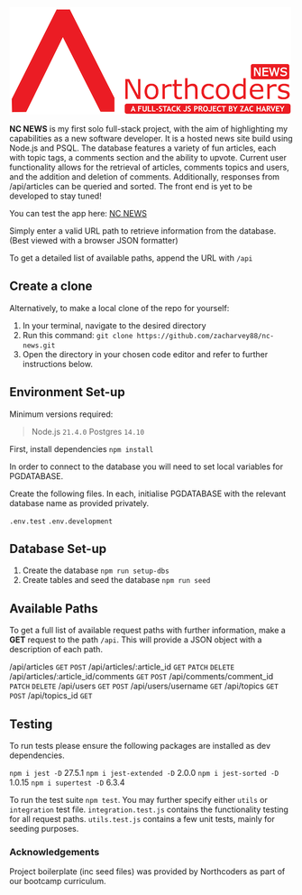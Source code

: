 ![NC News](/assets/images/nc-news-project.png)

**NC NEWS** is my first solo full-stack project, with the aim of highlighting my capabilities as a new software developer. It is a hosted news site build using Node.js and PSQL. The database features a variety of fun articles, each with topic tags, a comments section and the ability to upvote. Current user functionality allows for the retrieval of articles, comments topics and users, and the addition and deletion of comments. Additionally, responses from /api/articles can be queried and sorted. The front end is yet to be developed to stay tuned!

You can test the app here: [NC NEWS](https://nc-news-ngma.onrender.com)

Simply enter a valid URL path to retrieve information from the database. (Best viewed with a browser JSON formatter)

To get a detailed list of available paths, append the URL with `/api`

## Create a clone

Alternatively, to make a local clone of the repo for yourself:
1. In your terminal, navigate to the desired directory
2. Run this command: `git clone https://github.com/zacharvey88/nc-news.git` 
3. Open the directory in your chosen code editor and refer to further instructions below.


## Environment Set-up

Minimum versions required:
> Node.js `21.4.0`
> Postgres `14.10`

First, install dependencies `npm install`

In order to connect to the database you will need to set local variables for PGDATABASE. 

Create the following files. In each, initialise PGDATABASE with the relevant database name as provided privately.

`.env.test`
`.env.development`


## Database Set-up

1. Create the database `npm run setup-dbs`
2. Create tables and seed the database `npm run seed`


## Available Paths

To get a full list of available request paths with further information, make a **GET** request to the path `/api`. This will provide a JSON object with a description of each path.

/api/articles `GET` `POST`
/api/articles/:article_id `GET` `PATCH` `DELETE`
/api/articles/:article_id/comments `GET` `POST`
/api/comments/comment_id `PATCH` `DELETE`
/api/users `GET` `POST`
/api/users/username `GET`
/api/topics `GET` `POST`
/api/topics_id `GET`


## Testing

To run tests please ensure the following packages are installed as dev dependencies.

`npm i jest -D` 27.5.1
`npm i jest-extended -D` 2.0.0
`npm i jest-sorted -D` 1.0.15
`npm i supertest -D` 6.3.4 

To run the test suite `npm test`. You may further specify either `utils` or `integration` test file.
`integration.test.js` contains the functionality testing for all request paths.
`utils.test.js` contains a few unit tests, mainly for seeding purposes.


### Acknowledgements

Project boilerplate (inc seed files) was provided by Northcoders as part of our bootcamp curriculum.